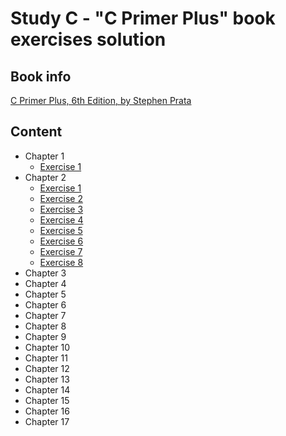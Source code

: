 # Study С - "C Primer Plus" book exercises solution

## Book info
[C Primer Plus, 6th Edition, by Stephen Prata](https://www.amazon.com/Primer-Plus-6th-Developers-Library/dp/0321928423)

## Content
* Chapter 1
	* [Exercise 1]()
* Chapter 2
	* [Exercise 1](https://github.com/kudraem/study-c-primer-plus-book-exercises/tree/master/chapter-2/2-1)
	* [Exercise 2](https://github.com/kudraem/study-c-primer-plus-book-exercises/tree/master/chapter-2/2-2)
	* [Exercise 3](https://github.com/kudraem/study-c-primer-plus-book-exercises/tree/master/chapter-2/2-3)
	* [Exercise 4](https://github.com/kudraem/study-c-primer-plus-book-exercises/tree/master/chapter-2/2-4)
	* [Exercise 5](https://github.com/kudraem/study-c-primer-plus-book-exercises/tree/master/chapter-2/2-5)
	* [Exercise 6](https://github.com/kudraem/study-c-primer-plus-book-exercises/tree/master/chapter-2/2-6)
	* [Exercise 7](https://github.com/kudraem/study-c-primer-plus-book-exercises/tree/master/chapter-2/2-7)
	* [Exercise 8](https://github.com/kudraem/study-c-primer-plus-book-exercises/tree/master/chapter-2/2-8)
* Chapter 3
* Chapter 4
* Chapter 5
* Chapter 6
* Chapter 7
* Chapter 8
* Chapter 9
* Chapter 10
* Chapter 11
* Chapter 12
* Chapter 13
* Chapter 14
* Chapter 15
* Chapter 16
* Chapter 17